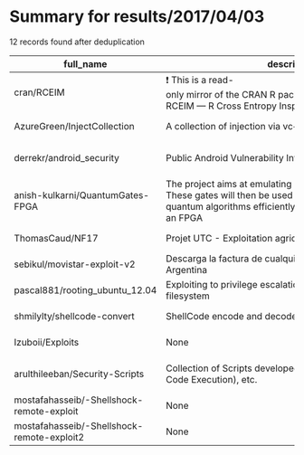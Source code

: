 
# Summary for results/2017/04/03
    
12 records found after deduplication

| full_name | description | html_url | matched_list | matched_count | pushed_at | size | stargazers_count | language | forks_count |
|--------------------------------------------|--------------------------------------------------------------------------------------------------------------------------------------------------------------------------------|---------------------------------------------------------------|----------------------------------|-----------------|---------------------------|--------|--------------------|------------|---------------|
| cran/RCEIM | :exclamation: This is a read-only mirror of the CRAN R package repository. RCEIM — R Cross Entropy Inspired Method for Optimization | https://github.com/cran/RCEIM | ['rce'] | 1 | 2017-04-03 20:24:20+00:00 | 1268 | 0 | R | 2 |
| AzureGreen/InjectCollection | A collection of injection via vc++ in ring3 | https://github.com/AzureGreen/InjectCollection | ['shellcode'] | 1 | 2017-04-03 13:50:37+00:00 | 163 | 146 | C++ | 82 |
| derrekr/android_security | Public Android Vulnerability Information (CVE PoCs etc) | https://github.com/derrekr/android_security | ['cve poc', 'vulnerability poc'] | 2 | 2017-04-03 18:54:15+00:00 | 15 | 83 | C | 22 |
| anish-kulkarni/QuantumGates-FPGA | The project aims at emulating quantum gates on an FPGA. These gates will then be used as blocks to emulate quantum algorithms efficiently by exploiting parallelism in an FPGA | https://github.com/anish-kulkarni/QuantumGates-FPGA | ['exploit'] | 1 | 2017-04-03 16:19:36+00:00 | 2951 | 3 | VHDL | 1 |
| ThomasCaud/NF17 | Projet UTC - Exploitation agricole | https://github.com/ThomasCaud/NF17 | ['exploit'] | 1 | 2017-04-03 20:35:25+00:00 | 394 | 0 | PHP | 0 |
| sebikul/movistar-exploit-v2 | Descarga la factura de cualquier cliente de Movistar Argentina | https://github.com/sebikul/movistar-exploit-v2 | ['exploit'] | 1 | 2017-04-03 23:29:37+00:00 | 336 | 4 | Python | 0 |
| pascal881/rooting_ubuntu_12.04 | Exploiting to privilege escalation to root by overlay filesystem | https://github.com/pascal881/rooting_ubuntu_12.04 | ['exploit'] | 1 | 2017-04-03 10:58:21+00:00 | 3 | 0 | C | 0 |
| shmilylty/shellcode-convert | ShellCode encode and decode | https://github.com/shmilylty/shellcode-convert | ['shellcode'] | 1 | 2017-04-03 04:10:05+00:00 | 1 | 3 | Python | 7 |
| Izuboii/Exploits | None | https://github.com/Izuboii/Exploits | ['exploit'] | 1 | 2017-04-03 16:22:50+00:00 | 0 | 0 | | 0 |
| arulthileeban/Security-Scripts | Collection of Scripts developed for sniffing, RCE (Remote Code Execution), etc. | https://github.com/arulthileeban/Security-Scripts | ['rce', 'remote code execution'] | 2 | 2017-04-03 18:42:06+00:00 | 6 | 0 | Python | 0 |
| mostafahasseib/-Shellshock-remote-exploit | None | https://github.com/mostafahasseib/-Shellshock-remote-exploit | ['exploit'] | 1 | 2017-04-03 19:05:11+00:00 | 0 | 0 | | 0 |
| mostafahasseib/-Shellshock-remote-exploit2 | None | https://github.com/mostafahasseib/-Shellshock-remote-exploit2 | ['exploit'] | 1 | 2017-04-03 19:06:38+00:00 | 2 | 0 | Python | 0 |
